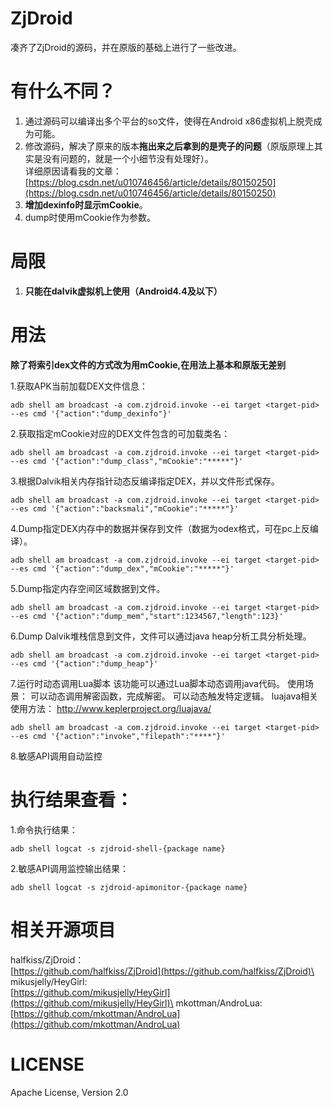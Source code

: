# ZjDroid
凑齐了ZjDroid的源码，并在原版的基础上进行了一些改进。

# 有什么不同？
1. 通过源码可以编译出多个平台的so文件，使得在Android x86虚拟机上脱壳成为可能。
2. 修改源码，解决了原来的版本**拖出来之后拿到的是壳子的问题**（原版原理上其实是没有问题的，就是一个小细节没有处理好）。\
详细原因请看我的文章：\
[https://blog.csdn.net/u010746456/article/details/80150250](https://blog.csdn.net/u010746456/article/details/80150250)
3. **增加dexinfo时显示mCookie**。
4. dump时使用mCookie作为参数。

# 局限
1. **只能在dalvik虚拟机上使用（Android4.4及以下）**

# 用法
**除了将索引dex文件的方式改为用mCookie,在用法上基本和原版无差别**

1.获取APK当前加载DEX文件信息：
```
adb shell am broadcast -a com.zjdroid.invoke --ei target <target-pid> --es cmd '{"action":"dump_dexinfo"}'
```
2.获取指定mCookie对应的DEX文件包含的可加载类名：
```
adb shell am broadcast -a com.zjdroid.invoke --ei target <target-pid> --es cmd '{"action":"dump_class","mCookie":"*****"}'
```
3.根据Dalvik相关内存指针动态反编译指定DEX，并以文件形式保存。
```
adb shell am broadcast -a com.zjdroid.invoke --ei target <target-pid> --es cmd '{"action":"backsmali","mCookie":"*****"}'
```
4.Dump指定DEX内存中的数据并保存到文件（数据为odex格式，可在pc上反编译）。
```
adb shell am broadcast -a com.zjdroid.invoke --ei target <target-pid> --es cmd '{"action":"dump_dex","mCookie":"*****"}'
```
5.Dump指定内存空间区域数据到文件。
```
adb shell am broadcast -a com.zjdroid.invoke --ei target <target-pid> --es cmd '{"action":"dump_mem","start":1234567,"length":123}'
```
6.Dump Dalvik堆栈信息到文件，文件可以通过java heap分析工具分析处理。
```
adb shell am broadcast -a com.zjdroid.invoke --ei target <target-pid> --es cmd '{"action":"dump_heap"}'
```
7.运行时动态调用Lua脚本 该功能可以通过Lua脚本动态调用java代码。 使用场景： 可以动态调用解密函数，完成解密。 可以动态触发特定逻辑。
luajava相关使用方法： http://www.keplerproject.org/luajava/
```
adb shell am broadcast -a com.zjdroid.invoke --ei target <target-pid> --es cmd '{"action":"invoke","filepath":"****"}'
```
8.敏感API调用自动监控

# 执行结果查看：

1.命令执行结果： 
```
adb shell logcat -s zjdroid-shell-{package name}
```
2.敏感API调用监控输出结果： 
```
adb shell logcat -s zjdroid-apimonitor-{package name}
```

# 相关开源项目
halfkiss/ZjDroid：\
[https://github.com/halfkiss/ZjDroid](https://github.com/halfkiss/ZjDroid)\
mikusjelly/HeyGirl:\
[https://github.com/mikusjelly/HeyGirl](https://github.com/mikusjelly/HeyGirl)\
mkottman/AndroLua:\
[https://github.com/mkottman/AndroLua](https://github.com/mkottman/AndroLua)

# LICENSE
Apache License, Version 2.0
